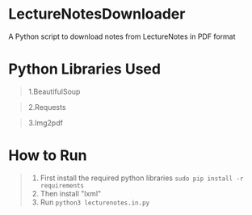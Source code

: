 # LectureNotesDownloader

A Python script to download notes from LectureNotes in PDF format

# Python Libraries Used

> 1.BeautifulSoup

> 2.Requests

> 3.Img2pdf

# How to Run

> 1. First install the required python libraries
```sudo pip install -r requirements```
> 2. Then install "lxml"
> 3. Run
```python3 lecturenotes.in.py```
